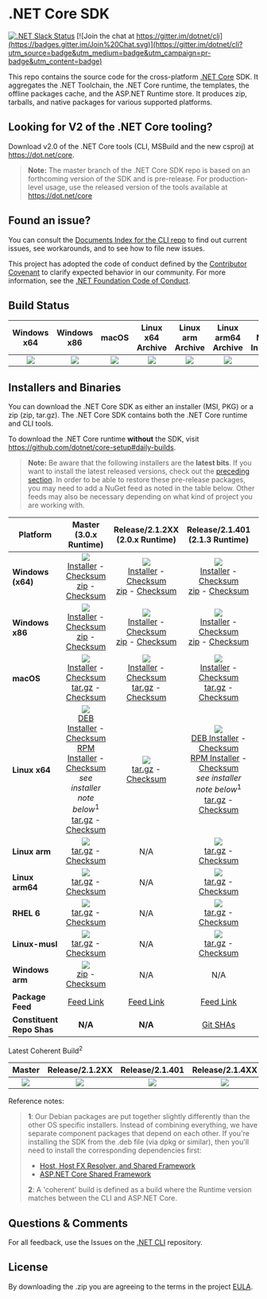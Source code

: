 # .NET Core SDK

[![.NET Slack Status](https://aspnetcoreslack.herokuapp.com/badge.svg?2)](http://tattoocoder.com/aspnet-slack-sign-up/) [![Join the chat at https://gitter.im/dotnet/cli](https://badges.gitter.im/Join%20Chat.svg)](https://gitter.im/dotnet/cli?utm_source=badge&utm_medium=badge&utm_campaign=pr-badge&utm_content=badge)

This repo contains the source code for the cross-platform [.NET Core](http://github.com/dotnet/core) SDK. It aggregates the .NET Toolchain, the .NET Core runtime, the templates, the offline packages cache, and the ASP.NET Runtime store. It produces zip, tarballs, and native packages for various supported platforms.

Looking for V2 of the .NET Core tooling?
----------------------------------------

Download v2.0 of the .NET Core tools (CLI, MSBuild and the new csproj) at https://dot.net/core.

> **Note:** The master branch of the .NET Core SDK repo is based on an forthcoming version of the SDK and is pre-release. For production-level usage, use the
> released version of the tools available at https://dot.net/core

Found an issue?
---------------
You can consult the [Documents Index for the CLI repo](https://github.com/dotnet/cli/blob/master/Documentation/README.md) to find out current issues, see workarounds, and to see how to file new issues.

This project has adopted the code of conduct defined by the [Contributor Covenant](http://contributor-covenant.org/) to clarify expected behavior in our community. For more information, see the [.NET Foundation Code of Conduct](http://www.dotnetfoundation.org/code-of-conduct).

Build Status
------------

|Windows x64|Windows x86|macOS|Linux x64 Archive|Linux arm Archive|Linux arm64 Archive|Linux Native Installers|RHEL 6 Archive|Linux-musl Archive|Windows Arm|
|:------:|:------:|:------:|:------:|:------:|:------:|:------:|:------:|:------:|:------:|
|[![][win-x64-build-badge]][win-x64-build]|[![][win-x86-build-badge]][win-x86-build]|[![][osx-build-badge]][osx-build]|[![][linux-build-badge]][linux-build]|[![][linux-arm-build-badge]][linux-arm-build]|[![][linux-arm64-build-badge]][linux-arm64-build]|[![][linuxnative-build-badge]][linuxnative-build]|[![][rhel6-build-badge]][rhel6-build]|[![][linux-musl-build-badge]][linux-musl-build]|[![][win-arm-build-badge]][win-arm-build]|

[win-x64-build-badge]: https://devdiv.visualstudio.com/_apis/public/build/definitions/0bdbc590-a062-4c3f-b0f6-9383f67865ee/9472/badge
[win-x64-build]: https://devdiv.visualstudio.com/DevDiv/_build?_a=completed&definitionId=9472

[win-x86-build-badge]: https://devdiv.visualstudio.com/_apis/public/build/definitions/0bdbc590-a062-4c3f-b0f6-9383f67865ee/9464/badge
[win-x86-build]: https://devdiv.visualstudio.com/DevDiv/_build?_a=completed&definitionId=9464

[osx-build-badge]: https://devdiv.visualstudio.com/_apis/public/build/definitions/0bdbc590-a062-4c3f-b0f6-9383f67865ee/9470/badge
[osx-build]: https://devdiv.visualstudio.com/DevDiv/_build?_a=completed&definitionId=9470

[linux-build-badge]: https://devdiv.visualstudio.com/_apis/public/build/definitions/0bdbc590-a062-4c3f-b0f6-9383f67865ee/9469/badge
[linux-build]: https://devdiv.visualstudio.com/DevDiv/_build?_a=completed&definitionId=9469

[linux-arm-build-badge]: https://devdiv.visualstudio.com/_apis/public/build/definitions/0bdbc590-a062-4c3f-b0f6-9383f67865ee/9467/badge
[linux-arm-build]: https://devdiv.visualstudio.com/DevDiv/_build?_a=completed&definitionId=9467

[linux-arm64-build-badge]: https://devdiv.visualstudio.com/_apis/public/build/definitions/0bdbc590-a062-4c3f-b0f6-9383f67865ee/9468/badge
[linux-arm64-build]: https://devdiv.visualstudio.com/DevDiv/_build?_a=completed&definitionId=9468

[linuxnative-build-badge]: https://devdiv.visualstudio.com/_apis/public/build/definitions/0bdbc590-a062-4c3f-b0f6-9383f67865ee/9465/badge
[linuxnative-build]: https://devdiv.visualstudio.com/DevDiv/_build?_a=completed&definitionId=9465

[rhel6-build-badge]: https://devdiv.visualstudio.com/_apis/public/build/definitions/0bdbc590-a062-4c3f-b0f6-9383f67865ee/9471/badge
[rhel6-build]: https://devdiv.visualstudio.com/DevDiv/_build?_a=completed&definitionId=9471

[linux-musl-build-badge]: https://devdiv.visualstudio.com/_apis/public/build/definitions/0bdbc590-a062-4c3f-b0f6-9383f67865ee/9466/badge
[linux-musl-build]: https://devdiv.visualstudio.com/DevDiv/_build?_a=completed&definitionId=9466

[win-arm-build-badge]: https://devdiv.visualstudio.com/_apis/public/build/definitions/0bdbc590-a062-4c3f-b0f6-9383f67865ee/10417/badge
[win-arm-build]: https://devdiv.visualstudio.com/DevDiv/_build?_a=completed&definitionId=10417

Installers and Binaries
-----------------------

You can download the .NET Core SDK as either an installer (MSI, PKG) or a zip (zip, tar.gz). The .NET Core SDK contains both the .NET Core runtime and CLI tools.

To download the .NET Core runtime **without** the SDK, visit https://github.com/dotnet/core-setup#daily-builds.

> **Note:** Be aware that the following installers are the **latest bits**. If you
> want to install the latest released versions, check out the [preceding section](#looking-for-v1-of-the-net-core-tooling).
> In order to be able to restore these pre-release packages, you may need to add a NuGet feed as noted in the table below. Other feeds may also be necessary depending on what kind of project you are working with.

|   Platform   |   Master<br>(3.0.x Runtime)   |   Release/2.1.2XX<br>(2.0.x Runtime)   |   Release/2.1.401<br>(2.1.3 Runtime)   |   Release/2.1.4XX<br>(2.1.2 Runtime)  |   Release/2.2.1XX<br>(2.2.x Runtime)   |
|---------|:----------:|:----------:|:----------:|:----------:|:----------:|
| **Windows (x64)** | [![][win-x64-badge-master]][win-x64-version-master]<br>[Installer][win-x64-installer-master] - [Checksum][win-x64-installer-checksum-master]<br>[zip][win-x64-zip-master] - [Checksum][win-x64-zip-checksum-master] | [![][win-x64-badge-2.1.2XX]][win-x64-version-2.1.2XX]<br>[Installer][win-x64-installer-2.1.2XX] - [Checksum][win-x64-installer-checksum-2.1.2XX]<br>[zip][win-x64-zip-2.1.2XX] - [Checksum][win-x64-zip-checksum-2.1.2XX] | [![][win-x64-badge-2.1.401]][win-x64-version-2.1.401]<br>[Installer][win-x64-installer-2.1.401] - [Checksum][win-x64-installer-checksum-2.1.401]<br>[zip][win-x64-zip-2.1.401] - [Checksum][win-x64-zip-checksum-2.1.401] | [![][win-x64-badge-2.1.4XX]][win-x64-version-2.1.4XX]<br>[Installer][win-x64-installer-2.1.4XX] - [Checksum][win-x64-installer-checksum-2.1.4XX]<br>[zip][win-x64-zip-2.1.4XX] - [Checksum][win-x64-zip-checksum-2.1.4XX] | [![][win-x64-badge-2.2.1XX]][win-x64-version-2.2.1XX]<br>[Installer][win-x64-installer-2.2.1XX] - [Checksum][win-x64-installer-checksum-2.2.1XX]<br>[zip][win-x64-zip-2.2.1XX] - [Checksum][win-x64-zip-checksum-2.2.1XX] |
| **Windows x86** | [![][win-x86-badge-master]][win-x86-version-master]<br>[Installer][win-x86-installer-master] - [Checksum][win-x86-installer-checksum-master]<br>[zip][win-x86-zip-master] - [Checksum][win-x86-zip-checksum-master] | [![][win-x86-badge-2.1.2XX]][win-x86-version-2.1.2XX]<br>[Installer][win-x86-installer-2.1.2XX] - [Checksum][win-x86-installer-checksum-2.1.2XX]<br>[zip][win-x86-zip-2.1.2XX] - [Checksum][win-x86-zip-checksum-2.1.2XX] | [![][win-x86-badge-2.1.401]][win-x86-version-2.1.401]<br>[Installer][win-x86-installer-2.1.401] - [Checksum][win-x86-installer-checksum-2.1.401]<br>[zip][win-x86-zip-2.1.401] - [Checksum][win-x86-zip-checksum-2.1.401] | [![][win-x86-badge-2.1.4XX]][win-x86-version-2.1.4XX]<br>[Installer][win-x86-installer-2.1.4XX] - [Checksum][win-x86-installer-checksum-2.1.4XX]<br>[zip][win-x86-zip-2.1.4XX] - [Checksum][win-x86-zip-checksum-2.1.4XX] | [![][win-x86-badge-2.2.1XX]][win-x86-version-2.2.1XX]<br>[Installer][win-x86-installer-2.2.1XX] - [Checksum][win-x86-installer-checksum-2.2.1XX]<br>[zip][win-x86-zip-2.2.1XX] - [Checksum][win-x86-zip-checksum-2.2.1XX] |
| **macOS** | [![][osx-badge-master]][osx-version-master]<br>[Installer][osx-installer-master] - [Checksum][osx-installer-checksum-master]<br>[tar.gz][osx-targz-master] - [Checksum][osx-targz-checksum-master] | [![][osx-badge-2.1.2XX]][osx-version-2.1.2XX]<br>[Installer][osx-installer-2.1.2XX] - [Checksum][osx-installer-checksum-2.1.2XX]<br>[tar.gz][osx-targz-2.1.2XX] - [Checksum][osx-targz-checksum-2.1.2XX] | [![][osx-badge-2.1.401]][osx-version-2.1.401]<br>[Installer][osx-installer-2.1.401] - [Checksum][osx-installer-checksum-2.1.401]<br>[tar.gz][osx-targz-2.1.401] - [Checksum][osx-targz-checksum-2.1.401] | [![][osx-badge-2.1.4XX]][osx-version-2.1.4XX]<br>[Installer][osx-installer-2.1.4XX] - [Checksum][osx-installer-checksum-2.1.4XX]<br>[tar.gz][osx-targz-2.1.4XX] - [Checksum][osx-targz-checksum-2.1.4XX] | [![][osx-badge-2.2.1XX]][osx-version-2.2.1XX]<br>[Installer][osx-installer-2.2.1XX] - [Checksum][osx-installer-checksum-2.2.1XX]<br>[tar.gz][osx-targz-2.2.1XX] - [Checksum][osx-targz-checksum-2.2.1XX] |
| **Linux x64** | [![][linux-badge-master]][linux-version-master]<br>[DEB Installer][linux-DEB-installer-master] - [Checksum][linux-DEB-installer-checksum-master]<br>[RPM Installer][linux-RPM-installer-master] - [Checksum][linux-RPM-installer-checksum-master]<br>_see installer note below_<sup>1</sup><br>[tar.gz][linux-targz-master] - [Checksum][linux-targz-checksum-master] |  [![][linux-badge-2.1.2XX]][linux-version-2.1.2XX]<br>[tar.gz][linux-targz-2.1.2XX] - [Checksum][linux-targz-checksum-2.1.2XX]  | [![][linux-badge-2.1.401]][linux-version-2.1.401]<br>[DEB Installer][linux-DEB-installer-2.1.401] - [Checksum][linux-DEB-installer-checksum-2.1.401]<br>[RPM Installer][linux-RPM-installer-2.1.401] - [Checksum][linux-RPM-installer-checksum-2.1.401]<br>_see installer note below_<sup>1</sup><br>[tar.gz][linux-targz-2.1.401] - [Checksum][linux-targz-checksum-2.1.401] | [![][linux-badge-2.1.4XX]][linux-version-2.1.4XX]<br>[DEB Installer][linux-DEB-installer-2.1.4XX] - [Checksum][linux-DEB-installer-checksum-2.1.4XX]<br>[RPM Installer][linux-RPM-installer-2.1.4XX] - [Checksum][linux-RPM-installer-checksum-2.1.4XX]<br>_see installer note below_<sup>1</sup><br>[tar.gz][linux-targz-2.1.4XX] - [Checksum][linux-targz-checksum-2.1.4XX] | [![][linux-badge-2.2.1xx]][linux-version-2.2.1xx]<br>[DEB Installer][linux-DEB-installer-2.2.1XX] - [Checksum][linux-DEB-installer-checksum-2.2.1XX]<br>[RPM Installer][linux-RPM-installer-2.2.1XX] - [Checksum][linux-RPM-installer-checksum-2.2.1XX]<br>_see installer note below_<sup>1</sup><br>[tar.gz][linux-targz-2.2.1XX] - [Checksum][linux-targz-checksum-2.2.1XX] |
| **Linux arm** | [![][linux-arm-badge-master]][linux-arm-version-master]<br>[tar.gz][linux-arm-targz-master] - [Checksum][linux-arm-targz-checksum-master] | N/A | [![][linux-arm-badge-2.1.401]][linux-arm-version-2.1.401]<br>[tar.gz][linux-arm-targz-2.1.401] - [Checksum][linux-arm-targz-checksum-2.1.401] | [![][linux-arm-badge-2.1.4XX]][linux-arm-version-2.1.4XX]<br>[tar.gz][linux-arm-targz-2.1.4XX] - [Checksum][linux-arm-targz-checksum-2.1.4XX] | [![][linux-arm-badge-2.2.1XX]][linux-arm-version-2.2.1XX]<br>[tar.gz][linux-arm-targz-2.2.1XX] - [Checksum][linux-arm-targz-checksum-2.2.1XX] |
| **Linux arm64** | [![][linux-arm64-badge-master]][linux-arm64-version-master]<br>[tar.gz][linux-arm64-targz-master] - [Checksum][linux-arm64-targz-checksum-master] | N/A | [![][linux-arm64-badge-2.1.401]][linux-arm64-version-2.1.401]<br>[tar.gz][linux-arm64-targz-2.1.401] - [Checksum][linux-arm64-targz-checksum-2.1.401] | [![][linux-arm64-badge-2.1.4XX]][linux-arm64-version-2.1.4XX]<br>[tar.gz][linux-arm64-targz-2.1.4XX] - [Checksum][linux-arm64-targz-checksum-2.1.4XX] | [![][linux-arm64-badge-2.2.1XX]][linux-arm64-version-2.2.1XX]<br>[tar.gz][linux-arm64-targz-2.2.1XX] - [Checksum][linux-arm64-targz-checksum-2.2.1XX] |
| **RHEL 6** | [![][rhel-6-badge-master]][rhel-6-version-master]<br>[tar.gz][rhel-6-targz-master] - [Checksum][rhel-6-targz-checksum-master] | N/A | [![][rhel-6-badge-2.1.401]][rhel-6-version-2.1.401]<br>[tar.gz][rhel-6-targz-2.1.401] - [Checksum][rhel-6-targz-checksum-2.1.401] | [![][rhel-6-badge-2.1.4XX]][rhel-6-version-2.1.4XX]<br>[tar.gz][rhel-6-targz-2.1.4XX] - [Checksum][rhel-6-targz-checksum-2.1.4XX] | [![][rhel-6-badge-2.2.1XX]][rhel-6-version-2.2.1XX]<br>[tar.gz][rhel-6-targz-2.2.1XX] - [Checksum][rhel-6-targz-checksum-2.2.1XX] |
| **Linux-musl** | [![][linux-musl-badge-master]][linux-musl-version-master]<br>[tar.gz][linux-musl-targz-master] - [Checksum][linux-musl-targz-checksum-master] | N/A | [![][linux-musl-badge-2.1.401]][linux-musl-version-2.1.401]<br>[tar.gz][linux-musl-targz-2.1.401] - [Checksum][linux-musl-targz-checksum-2.1.401] | [![][linux-musl-badge-2.1.4XX]][linux-musl-version-2.1.4XX]<br>[tar.gz][linux-musl-targz-2.1.4XX] - [Checksum][linux-musl-targz-checksum-2.1.4XX] | [![][linux-musl-badge-2.2.1XX]][linux-musl-version-2.2.1XX]<br>[tar.gz][linux-musl-targz-2.2.1XX] - [Checksum][linux-musl-targz-checksum-2.2.1XX] |
| **Windows arm** | [![][win-arm-badge-master]][win-arm-version-master]<br>[zip][win-arm-zip-master] - [Checksum][win-arm-zip-checksum-master] | N/A | N/A | N/A | [![][win-arm-badge-2.2.1XX]][win-arm-version-2.2.1XX]<br>[zip][win-arm-zip-2.2.1XX] - [Checksum][win-arm-zip-checksum-2.2.1XX] |
| **Package Feed** | [Feed Link][feed-location-master] | [Feed Link][feed-location-2.1.2XX] | [Feed Link][feed-location-2.1.401] | [Feed Link][feed-location-2.1.4XX] | [Feed Link][feed-location-2.2.1XX] |
| **Constituent Repo Shas** | **N/A** | **N/A** | [Git SHAs][sdk-shas-2.1.401] | **N/A** | [Git SHAs][sdk-shas-2.2.1XX] |

Latest Coherent Build<sup>2</sup>

|   Master   |   Release/2.1.2XX   |   Release/2.1.401   |   Release/2.1.4XX   |   Release/2.2.1XX   |
|:----------:|:----------:|:----------:|:----------:|:----------:|
| [![][coherent-version-badge-master]][coherent-version-master] | [![][coherent-version-badge-2.1.2XX]][coherent-version-2.1.2XX] | [![][coherent-version-badge-2.1.401]][coherent-version-2.1.401] | [![][coherent-version-badge-2.1.4XX]][coherent-version-2.1.4XX] | [![][coherent-version-badge-2.2.1XX]][coherent-version-2.2.1XX] |

Reference notes:
> **1**: Our Debian packages are put together slightly differently than the other OS specific installers. Instead of combining everything, we have separate component packages that depend on each other. If you're installing the SDK from the .deb file (via dpkg or similar), then you'll need to install the corresponding dependencies first:
> * [Host, Host FX Resolver, and Shared Framework](https://github.com/dotnet/core-setup#daily-builds)
> * [ASP.NET Core Shared Framework](https://github.com/aspnet/universe#aspnet-core-shared-framework)
>
> **2**: A 'coherent' build is defined as a build where the Runtime version matches between the CLI and ASP.NET Core.

[win-x64-badge-master]: https://dotnetcli.blob.core.windows.net/dotnet/Sdk/master/win_x64_Release_version_badge.svg
[win-x64-version-master]: https://dotnetcli.blob.core.windows.net/dotnet/Sdk/master/latest.version
[win-x64-installer-master]: https://dotnetcli.blob.core.windows.net/dotnet/Sdk/master/dotnet-sdk-latest-win-x64.exe
[win-x64-installer-checksum-master]: https://dotnetclichecksums.blob.core.windows.net/dotnet/Sdk/master/dotnet-sdk-latest-win-x64.exe.sha
[win-x64-zip-master]: https://dotnetcli.blob.core.windows.net/dotnet/Sdk/master/dotnet-sdk-latest-win-x64.zip
[win-x64-zip-checksum-master]: https://dotnetclichecksums.blob.core.windows.net/dotnet/Sdk/master/dotnet-sdk-latest-win-x64.zip.sha

[win-x64-badge-2.1.2XX]: https://dotnetcli.blob.core.windows.net/dotnet/Sdk/release/2.1.2xx/win_x64_Release_version_badge.svg
[win-x64-version-2.1.2XX]: https://dotnetcli.blob.core.windows.net/dotnet/Sdk/release/2.1.2xx/latest.version
[win-x64-installer-2.1.2XX]: https://dotnetcli.blob.core.windows.net/dotnet/Sdk/release/2.1.2xx/dotnet-sdk-latest-win-x64.exe
[win-x64-installer-checksum-2.1.2XX]: https://dotnetclichecksums.blob.core.windows.net/dotnet/Sdk/release/2.1.2xx/dotnet-sdk-latest-win-x64.exe.sha
[win-x64-zip-2.1.2XX]: https://dotnetcli.blob.core.windows.net/dotnet/Sdk/release/2.1.2xx/dotnet-sdk-latest-win-x64.zip
[win-x64-zip-checksum-2.1.2XX]: https://dotnetclichecksums.blob.core.windows.net/dotnet/Sdk/release/2.1.2xx/dotnet-sdk-latest-win-x64.zip.sha

[win-x64-badge-2.1.401]: https://dotnetcli.blob.core.windows.net/dotnet/Sdk/release/2.1.401/win_x64_Release_version_badge.svg
[win-x64-version-2.1.401]: https://dotnetcli.blob.core.windows.net/dotnet/Sdk/release/2.1.401/latest.version
[win-x64-installer-2.1.401]: https://dotnetcli.blob.core.windows.net/dotnet/Sdk/release/2.1.401/dotnet-sdk-latest-win-x64.exe
[win-x64-installer-checksum-2.1.401]: https://dotnetclichecksums.blob.core.windows.net/dotnet/Sdk/release/2.1.401/dotnet-sdk-latest-win-x64.exe.sha
[win-x64-zip-2.1.401]: https://dotnetcli.blob.core.windows.net/dotnet/Sdk/release/2.1.401/dotnet-sdk-latest-win-x64.zip
[win-x64-zip-checksum-2.1.401]: https://dotnetclichecksums.blob.core.windows.net/dotnet/Sdk/release/2.1.401/dotnet-sdk-latest-win-x64.zip.sha

[win-x64-badge-2.1.4XX]: https://dotnetcli.blob.core.windows.net/dotnet/Sdk/release/2.1.4xx/win_x64_Release_version_badge.svg
[win-x64-version-2.1.4XX]: https://dotnetcli.blob.core.windows.net/dotnet/Sdk/release/2.1.4xx/latest.version
[win-x64-installer-2.1.4XX]: https://dotnetcli.blob.core.windows.net/dotnet/Sdk/release/2.1.4xx/dotnet-sdk-latest-win-x64.exe
[win-x64-installer-checksum-2.1.4XX]: https://dotnetclichecksums.blob.core.windows.net/dotnet/Sdk/release/2.1.4xx/dotnet-sdk-latest-win-x64.exe.sha
[win-x64-zip-2.1.4XX]: https://dotnetcli.blob.core.windows.net/dotnet/Sdk/release/2.1.4xx/dotnet-sdk-latest-win-x64.zip
[win-x64-zip-checksum-2.1.4XX]: https://dotnetclichecksums.blob.core.windows.net/dotnet/Sdk/release/2.1.4xx/dotnet-sdk-latest-win-x64.zip.sha

[win-x64-badge-2.2.1XX]: https://dotnetcli.blob.core.windows.net/dotnet/Sdk/release/2.2.1xx/win_x64_Release_version_badge.svg
[win-x64-version-2.2.1XX]: https://dotnetcli.blob.core.windows.net/dotnet/Sdk/release/2.2.1xx/latest.version
[win-x64-installer-2.2.1XX]: https://dotnetcli.blob.core.windows.net/dotnet/Sdk/release/2.2.1xx/dotnet-sdk-latest-win-x64.exe
[win-x64-installer-checksum-2.2.1XX]: https://dotnetclichecksums.blob.core.windows.net/dotnet/Sdk/release/2.2.1xx/dotnet-sdk-latest-win-x64.exe.sha
[win-x64-zip-2.2.1XX]: https://dotnetcli.blob.core.windows.net/dotnet/Sdk/release/2.2.1xx/dotnet-sdk-latest-win-x64.zip
[win-x64-zip-checksum-2.2.1XX]: https://dotnetclichecksums.blob.core.windows.net/dotnet/Sdk/release/2.2.1xx/dotnet-sdk-latest-win-x64.zip.sha

[win-x86-badge-master]: https://dotnetcli.blob.core.windows.net/dotnet/Sdk/master/win_x86_Release_version_badge.svg
[win-x86-version-master]: https://dotnetcli.blob.core.windows.net/dotnet/Sdk/master/latest.version
[win-x86-installer-master]: https://dotnetcli.blob.core.windows.net/dotnet/Sdk/master/dotnet-sdk-latest-win-x86.exe
[win-x86-installer-checksum-master]: https://dotnetclichecksums.blob.core.windows.net/dotnet/Sdk/master/dotnet-sdk-latest-win-x86.exe.sha
[win-x86-zip-master]: https://dotnetcli.blob.core.windows.net/dotnet/Sdk/master/dotnet-sdk-latest-win-x86.zip
[win-x86-zip-checksum-master]: https://dotnetclichecksums.blob.core.windows.net/dotnet/Sdk/master/dotnet-sdk-latest-win-x86.zip.sha

[win-x86-badge-2.1.2XX]: https://dotnetcli.blob.core.windows.net/dotnet/Sdk/release/2.1.2xx/win_x86_Release_version_badge.svg
[win-x86-version-2.1.2XX]: https://dotnetcli.blob.core.windows.net/dotnet/Sdk/release/2.1.2xx/latest.version
[win-x86-installer-2.1.2XX]: https://dotnetcli.blob.core.windows.net/dotnet/Sdk/release/2.1.2xx/dotnet-sdk-latest-win-x86.exe
[win-x86-installer-checksum-2.1.2XX]: https://dotnetclichecksums.blob.core.windows.net/dotnet/Sdk/release/2.1.2xx/dotnet-sdk-latest-win-x86.exe.sha
[win-x86-zip-2.1.2XX]: https://dotnetcli.blob.core.windows.net/dotnet/Sdk/release/2.1.2xx/dotnet-sdk-latest-win-x86.zip
[win-x86-zip-checksum-2.1.2XX]: https://dotnetclichecksums.blob.core.windows.net/dotnet/Sdk/release/2.1.2xx/dotnet-sdk-latest-win-x86.zip.sha

[win-x86-badge-2.1.401]: https://dotnetcli.blob.core.windows.net/dotnet/Sdk/release/2.1.401/win_x86_Release_version_badge.svg
[win-x86-version-2.1.401]: https://dotnetcli.blob.core.windows.net/dotnet/Sdk/release/2.1.401/latest.version
[win-x86-installer-2.1.401]: https://dotnetcli.blob.core.windows.net/dotnet/Sdk/release/2.1.401/dotnet-sdk-latest-win-x86.exe
[win-x86-installer-checksum-2.1.401]: https://dotnetclichecksums.blob.core.windows.net/dotnet/Sdk/release/2.1.401/dotnet-sdk-latest-win-x86.exe.sha
[win-x86-zip-2.1.401]: https://dotnetcli.blob.core.windows.net/dotnet/Sdk/release/2.1.401/dotnet-sdk-latest-win-x86.zip
[win-x86-zip-checksum-2.1.401]: https://dotnetclichecksums.blob.core.windows.net/dotnet/Sdk/release/2.1.401/dotnet-sdk-latest-win-x86.zip.sha

[win-x86-badge-2.1.4XX]: https://dotnetcli.blob.core.windows.net/dotnet/Sdk/release/2.1.4xx/win_x86_Release_version_badge.svg
[win-x86-version-2.1.4XX]: https://dotnetcli.blob.core.windows.net/dotnet/Sdk/release/2.1.4xx/latest.version
[win-x86-installer-2.1.4XX]: https://dotnetcli.blob.core.windows.net/dotnet/Sdk/release/2.1.4xx/dotnet-sdk-latest-win-x86.exe
[win-x86-installer-checksum-2.1.4XX]: https://dotnetclichecksums.blob.core.windows.net/dotnet/Sdk/release/2.1.4xx/dotnet-sdk-latest-win-x86.exe.sha
[win-x86-zip-2.1.4XX]: https://dotnetcli.blob.core.windows.net/dotnet/Sdk/release/2.1.4xx/dotnet-sdk-latest-win-x86.zip
[win-x86-zip-checksum-2.1.4XX]: https://dotnetclichecksums.blob.core.windows.net/dotnet/Sdk/release/2.1.4xx/dotnet-sdk-latest-win-x86.zip.sha

[win-x86-badge-2.2.1XX]: https://dotnetcli.blob.core.windows.net/dotnet/Sdk/release/2.2.1xx/win_x86_Release_version_badge.svg
[win-x86-version-2.2.1XX]: https://dotnetcli.blob.core.windows.net/dotnet/Sdk/release/2.2.1xx/latest.version
[win-x86-installer-2.2.1XX]: https://dotnetcli.blob.core.windows.net/dotnet/Sdk/release/2.2.1xx/dotnet-sdk-latest-win-x86.exe
[win-x86-installer-checksum-2.2.1XX]: https://dotnetclichecksums.blob.core.windows.net/dotnet/Sdk/release/2.2.1xx/dotnet-sdk-latest-win-x86.exe.sha
[win-x86-zip-2.2.1XX]: https://dotnetcli.blob.core.windows.net/dotnet/Sdk/release/2.2.1xx/dotnet-sdk-latest-win-x86.zip
[win-x86-zip-checksum-2.2.1XX]: https://dotnetclichecksums.blob.core.windows.net/dotnet/Sdk/release/2.2.1xx/dotnet-sdk-latest-win-x86.zip.sha

[osx-badge-master]: https://dotnetcli.blob.core.windows.net/dotnet/Sdk/master/osx_x64_Release_version_badge.svg
[osx-version-master]: https://dotnetcli.blob.core.windows.net/dotnet/Sdk/master/latest.version
[osx-installer-master]: https://dotnetcli.blob.core.windows.net/dotnet/Sdk/master/dotnet-sdk-latest-osx-x64.pkg
[osx-installer-checksum-master]: https://dotnetclichecksums.blob.core.windows.net/dotnet/Sdk/master/dotnet-sdk-latest-osx-x64.pkg.sha
[osx-targz-master]: https://dotnetcli.blob.core.windows.net/dotnet/Sdk/master/dotnet-sdk-latest-osx-x64.tar.gz
[osx-targz-checksum-master]: https://dotnetclichecksums.blob.core.windows.net/dotnet/Sdk/master/dotnet-sdk-latest-osx-x64.tar.gz.sha

[osx-badge-2.1.2XX]: https://dotnetcli.blob.core.windows.net/dotnet/Sdk/release/2.1.2xx/osx_x64_Release_version_badge.svg
[osx-version-2.1.2XX]: https://dotnetcli.blob.core.windows.net/dotnet/Sdk/release/2.1.2xx/latest.version
[osx-installer-2.1.2XX]: https://dotnetcli.blob.core.windows.net/dotnet/Sdk/release/2.1.2xx/dotnet-sdk-latest-osx-x64.pkg
[osx-installer-checksum-2.1.2XX]: https://dotnetclichecksums.blob.core.windows.net/dotnet/Sdk/release/2.1.2xx/dotnet-sdk-latest-osx-x64.pkg.sha
[osx-targz-2.1.2XX]: https://dotnetcli.blob.core.windows.net/dotnet/Sdk/release/2.1.2xx/dotnet-sdk-latest-osx-x64.tar.gz
[osx-targz-checksum-2.1.2XX]: https://dotnetclichecksums.blob.core.windows.net/dotnet/Sdk/release/2.1.2xx/dotnet-sdk-latest-osx-x64.tar.gz.sha

[osx-badge-2.1.401]: https://dotnetcli.blob.core.windows.net/dotnet/Sdk/release/2.1.401/osx_x64_Release_version_badge.svg
[osx-version-2.1.401]: https://dotnetcli.blob.core.windows.net/dotnet/Sdk/release/2.1.401/latest.version
[osx-installer-2.1.401]: https://dotnetcli.blob.core.windows.net/dotnet/Sdk/release/2.1.401/dotnet-sdk-latest-osx-x64.pkg
[osx-installer-checksum-2.1.401]: https://dotnetclichecksums.blob.core.windows.net/dotnet/Sdk/release/2.1.401/dotnet-sdk-latest-osx-x64.pkg.sha
[osx-targz-2.1.401]: https://dotnetcli.blob.core.windows.net/dotnet/Sdk/release/2.1.401/dotnet-sdk-latest-osx-x64.tar.gz
[osx-targz-checksum-2.1.401]: https://dotnetclichecksums.blob.core.windows.net/dotnet/Sdk/release/2.1.401/dotnet-sdk-latest-osx-x64.tar.gz.sha

[osx-badge-2.1.4XX]: https://dotnetcli.blob.core.windows.net/dotnet/Sdk/release/2.1.4xx/osx_x64_Release_version_badge.svg
[osx-version-2.1.4XX]: https://dotnetcli.blob.core.windows.net/dotnet/Sdk/release/2.1.4xx/latest.version
[osx-installer-2.1.4XX]: https://dotnetcli.blob.core.windows.net/dotnet/Sdk/release/2.1.4xx/dotnet-sdk-latest-osx-x64.pkg
[osx-installer-checksum-2.1.4XX]: https://dotnetclichecksums.blob.core.windows.net/dotnet/Sdk/release/2.1.4xx/dotnet-sdk-latest-osx-x64.pkg.sha
[osx-targz-2.1.4XX]: https://dotnetcli.blob.core.windows.net/dotnet/Sdk/release/2.1.4xx/dotnet-sdk-latest-osx-x64.tar.gz
[osx-targz-checksum-2.1.4XX]: https://dotnetclichecksums.blob.core.windows.net/dotnet/Sdk/release/2.1.4xx/dotnet-sdk-latest-osx-x64.tar.gz.sha

[osx-badge-2.2.1XX]: https://dotnetcli.blob.core.windows.net/dotnet/Sdk/release/2.2.1xx/osx_x64_Release_version_badge.svg
[osx-version-2.2.1XX]: https://dotnetcli.blob.core.windows.net/dotnet/Sdk/release/2.2.1xx/latest.version
[osx-installer-2.2.1XX]: https://dotnetcli.blob.core.windows.net/dotnet/Sdk/release/2.2.1xx/dotnet-sdk-latest-osx-x64.pkg
[osx-installer-checksum-2.2.1XX]: https://dotnetclichecksums.blob.core.windows.net/dotnet/Sdk/release/2.2.1xx/dotnet-sdk-latest-osx-x64.pkg.sha
[osx-targz-2.2.1XX]: https://dotnetcli.blob.core.windows.net/dotnet/Sdk/release/2.2.1xx/dotnet-sdk-latest-osx-x64.tar.gz
[osx-targz-checksum-2.2.1XX]: https://dotnetclichecksums.blob.core.windows.net/dotnet/Sdk/release/2.2.1xx/dotnet-sdk-latest-osx-x64.tar.gz.sha

[linux-badge-master]: https://dotnetcli.blob.core.windows.net/dotnet/Sdk/master/linux_x64_Release_version_badge.svg
[linux-version-master]: https://dotnetcli.blob.core.windows.net/dotnet/Sdk/master/latest.version
[linux-DEB-installer-master]: https://dotnetcli.blob.core.windows.net/dotnet/Sdk/master/dotnet-sdk-latest-x64.deb
[linux-DEB-installer-checksum-master]: https://dotnetclichecksums.blob.core.windows.net/dotnet/Sdk/master/dotnet-sdk-latest-x64.deb.sha
[linux-RPM-installer-master]: https://dotnetcli.blob.core.windows.net/dotnet/Sdk/master/dotnet-sdk-latest-x64.rpm
[linux-RPM-installer-checksum-master]: https://dotnetclichecksums.blob.core.windows.net/dotnet/Sdk/master/dotnet-sdk-latest-x64.rpm.sha
[linux-targz-master]: https://dotnetcli.blob.core.windows.net/dotnet/Sdk/master/dotnet-sdk-latest-linux-x64.tar.gz
[linux-targz-checksum-master]: https://dotnetclichecksums.blob.core.windows.net/dotnet/Sdk/master/dotnet-sdk-latest-linux-x64.tar.gz.sha

[linux-badge-2.1.2XX]: https://dotnetcli.blob.core.windows.net/dotnet/Sdk/release/2.1.2xx/linux_x64_Release_version_badge.svg
[linux-version-2.1.2XX]: https://dotnetcli.blob.core.windows.net/dotnet/Sdk/release/2.1.2xx/latest.version
[linux-targz-2.1.2XX]: https://dotnetcli.blob.core.windows.net/dotnet/Sdk/release/2.1.2xx/dotnet-sdk-latest-linux-x64.tar.gz
[linux-targz-checksum-2.1.2XX]: https://dotnetclichecksums.blob.core.windows.net/dotnet/Sdk/release/2.1.2xx/dotnet-sdk-latest-linux-x64.tar.gz.sha

[linux-badge-2.1.401]: https://dotnetcli.blob.core.windows.net/dotnet/Sdk/release/2.1.401/linux_x64_Release_version_badge.svg
[linux-version-2.1.401]: https://dotnetcli.blob.core.windows.net/dotnet/Sdk/release/2.1.401/latest.version
[linux-DEB-installer-2.1.401]: https://dotnetcli.blob.core.windows.net/dotnet/Sdk/release/2.1.401/dotnet-sdk-latest-x64.deb
[linux-DEB-installer-checksum-2.1.401]: https://dotnetclichecksums.blob.core.windows.net/dotnet/Sdk/release/2.1.401/dotnet-sdk-latest-x64.deb.sha
[linux-RPM-installer-2.1.401]: https://dotnetcli.blob.core.windows.net/dotnet/Sdk/release/2.1.401/dotnet-sdk-latest-x64.rpm
[linux-RPM-installer-checksum-2.1.401]: https://dotnetclichecksums.blob.core.windows.net/dotnet/Sdk/release/2.1.401/dotnet-sdk-latest-x64.rpm.sha
[linux-targz-2.1.401]: https://dotnetcli.blob.core.windows.net/dotnet/Sdk/release/2.1.401/dotnet-sdk-latest-linux-x64.tar.gz
[linux-targz-checksum-2.1.401]: https://dotnetclichecksums.blob.core.windows.net/dotnet/Sdk/release/2.1.401/dotnet-sdk-latest-linux-x64.tar.gz.sha

[linux-badge-2.1.4XX]: https://dotnetcli.blob.core.windows.net/dotnet/Sdk/release/2.1.4xx/linux_x64_Release_version_badge.svg
[linux-version-2.1.4XX]: https://dotnetcli.blob.core.windows.net/dotnet/Sdk/release/2.1.4xx/latest.version
[linux-DEB-installer-2.1.4XX]: https://dotnetcli.blob.core.windows.net/dotnet/Sdk/release/2.1.4xx/dotnet-sdk-latest-x64.deb
[linux-DEB-installer-checksum-2.1.4XX]: https://dotnetclichecksums.blob.core.windows.net/dotnet/Sdk/release/2.1.4xx/dotnet-sdk-latest-x64.deb.sha
[linux-RPM-installer-2.1.4XX]: https://dotnetcli.blob.core.windows.net/dotnet/Sdk/release/2.1.4xx/dotnet-sdk-latest-x64.rpm
[linux-RPM-installer-checksum-2.1.4XX]: https://dotnetclichecksums.blob.core.windows.net/dotnet/Sdk/release/2.1.4xx/dotnet-sdk-latest-x64.rpm.sha
[linux-targz-2.1.4XX]: https://dotnetcli.blob.core.windows.net/dotnet/Sdk/release/2.1.4xx/dotnet-sdk-latest-linux-x64.tar.gz
[linux-targz-checksum-2.1.4XX]: https://dotnetclichecksums.blob.core.windows.net/dotnet/Sdk/release/2.1.4xx/dotnet-sdk-latest-linux-x64.tar.gz.sha

[linux-badge-2.2.1xx]: https://dotnetcli.blob.core.windows.net/dotnet/Sdk/release/2.2.1xx/linux_x64_Release_version_badge.svg
[linux-version-2.2.1xx]: https://dotnetcli.blob.core.windows.net/dotnet/Sdk/release/2.2.1xx/latest.version
[linux-DEB-installer-2.2.1XX]: https://dotnetcli.blob.core.windows.net/dotnet/Sdk/release/2.2.1xx/dotnet-sdk-latest-x64.deb
[linux-DEB-installer-checksum-2.2.1XX]: https://dotnetclichecksums.blob.core.windows.net/dotnet/Sdk/release/2.2.1xx/dotnet-sdk-latest-x64.deb.sha
[linux-RPM-installer-2.2.1XX]: https://dotnetcli.blob.core.windows.net/dotnet/Sdk/release/2.2.1xx/dotnet-sdk-latest-x64.rpm
[linux-RPM-installer-checksum-2.2.1XX]: https://dotnetclichecksums.blob.core.windows.net/dotnet/Sdk/release/2.2.1xx/dotnet-sdk-latest-x64.rpm.sha
[linux-targz-2.2.1XX]: https://dotnetcli.blob.core.windows.net/dotnet/Sdk/release/2.2.1xx/dotnet-sdk-latest-linux-x64.tar.gz
[linux-targz-checksum-2.2.1XX]: https://dotnetclichecksums.blob.core.windows.net/dotnet/Sdk/release/2.2.1xx/dotnet-sdk-latest-linux-x64.tar.gz.sha

[linux-arm-badge-master]: https://dotnetcli.blob.core.windows.net/dotnet/Sdk/master/linux_arm_Release_version_badge.svg
[linux-arm-version-master]: https://dotnetcli.blob.core.windows.net/dotnet/Sdk/master/latest.version
[linux-arm-targz-master]: https://dotnetcli.blob.core.windows.net/dotnet/Sdk/master/dotnet-sdk-latest-linux-arm.tar.gz
[linux-arm-targz-checksum-master]: https://dotnetclichecksums.blob.core.windows.net/dotnet/Sdk/master/dotnet-sdk-latest-linux-arm.tar.gz.sha

[linux-arm-badge-2.1.2XX]: https://dotnetcli.blob.core.windows.net/dotnet/Sdk/release/2.1.2xx/linux_arm_Release_version_badge.svg
[linux-arm-version-2.1.2XX]: https://dotnetcli.blob.core.windows.net/dotnet/Sdk/release/2.1.2xx/latest.version
[linux-arm-targz-2.1.2XX]: https://dotnetcli.blob.core.windows.net/dotnet/Sdk/release/2.1.2xx/dotnet-sdk-latest-linux-arm.tar.gz
[linux-arm-targz-checksum-2.1.2XX]: https://dotnetclichecksums.blob.core.windows.net/dotnet/Sdk/release/2.1.2xx/dotnet-sdk-latest-linux-arm.tar.gz.sha

[linux-arm-badge-2.1.401]: https://dotnetcli.blob.core.windows.net/dotnet/Sdk/release/2.1.401/linux_arm_Release_version_badge.svg
[linux-arm-version-2.1.401]: https://dotnetcli.blob.core.windows.net/dotnet/Sdk/release/2.1.401/latest.version
[linux-arm-targz-2.1.401]: https://dotnetcli.blob.core.windows.net/dotnet/Sdk/release/2.1.401/dotnet-sdk-latest-linux-arm.tar.gz
[linux-arm-targz-checksum-2.1.401]: https://dotnetclichecksums.blob.core.windows.net/dotnet/Sdk/release/2.1.401/dotnet-sdk-latest-linux-arm.tar.gz.sha

[linux-arm-badge-2.1.4XX]: https://dotnetcli.blob.core.windows.net/dotnet/Sdk/release/2.1.4xx/linux_arm_Release_version_badge.svg
[linux-arm-version-2.1.4XX]: https://dotnetcli.blob.core.windows.net/dotnet/Sdk/release/2.1.4xx/latest.version
[linux-arm-targz-2.1.4XX]: https://dotnetcli.blob.core.windows.net/dotnet/Sdk/release/2.1.4xx/dotnet-sdk-latest-linux-arm.tar.gz
[linux-arm-targz-checksum-2.1.4XX]: https://dotnetclichecksums.blob.core.windows.net/dotnet/Sdk/release/2.1.4xx/dotnet-sdk-latest-linux-arm.tar.gz.sha

[linux-arm-badge-2.2.1XX]: https://dotnetcli.blob.core.windows.net/dotnet/Sdk/release/2.2.1xx/linux_arm_Release_version_badge.svg
[linux-arm-version-2.2.1XX]: https://dotnetcli.blob.core.windows.net/dotnet/Sdk/release/2.2.1xx/latest.version
[linux-arm-targz-2.2.1XX]: https://dotnetcli.blob.core.windows.net/dotnet/Sdk/release/2.2.1xx/dotnet-sdk-latest-linux-arm.tar.gz
[linux-arm-targz-checksum-2.2.1XX]: https://dotnetclichecksums.blob.core.windows.net/dotnet/Sdk/release/2.2.1xx/dotnet-sdk-latest-linux-arm.tar.gz.sha

[linux-arm64-badge-master]: https://dotnetcli.blob.core.windows.net/dotnet/Sdk/master/linux_arm64_Release_version_badge.svg
[linux-arm64-version-master]: https://dotnetcli.blob.core.windows.net/dotnet/Sdk/master/latest.version
[linux-arm64-targz-master]: https://dotnetcli.blob.core.windows.net/dotnet/Sdk/master/dotnet-sdk-latest-linux-arm64.tar.gz
[linux-arm64-targz-checksum-master]: https://dotnetclichecksums.blob.core.windows.net/dotnet/Sdk/master/dotnet-sdk-latest-linux-arm64.tar.gz.sha

[linux-arm64-badge-2.1.2XX]: https://dotnetcli.blob.core.windows.net/dotnet/Sdk/release/2.1.2xx/linux_arm64_Release_version_badge.svg
[linux-arm64-version-2.1.2XX]: https://dotnetcli.blob.core.windows.net/dotnet/Sdk/release/2.1.2xx/latest.version
[linux-arm64-targz-2.1.2XX]: https://dotnetcli.blob.core.windows.net/dotnet/Sdk/release/2.1.2xx/dotnet-sdk-latest-linux-arm64.tar.gz
[linux-arm64-targz-checksum-2.1.2XX]: https://dotnetclichecksums.blob.core.windows.net/dotnet/Sdk/release/2.1.2xx/dotnet-sdk-latest-linux-arm64.tar.gz.sha

[linux-arm64-badge-2.1.401]: https://dotnetcli.blob.core.windows.net/dotnet/Sdk/release/2.1.401/linux_arm64_Release_version_badge.svg
[linux-arm64-version-2.1.401]: https://dotnetcli.blob.core.windows.net/dotnet/Sdk/release/2.1.401/latest.version
[linux-arm64-targz-2.1.401]: https://dotnetcli.blob.core.windows.net/dotnet/Sdk/release/2.1.401/dotnet-sdk-latest-linux-arm64.tar.gz
[linux-arm64-targz-checksum-2.1.401]: https://dotnetclichecksums.blob.core.windows.net/dotnet/Sdk/release/2.1.401/dotnet-sdk-latest-linux-arm64.tar.gz.sha

[linux-arm64-badge-2.1.4XX]: https://dotnetcli.blob.core.windows.net/dotnet/Sdk/release/2.1.4xx/linux_arm64_Release_version_badge.svg
[linux-arm64-version-2.1.4XX]: https://dotnetcli.blob.core.windows.net/dotnet/Sdk/release/2.1.4xx/latest.version
[linux-arm64-targz-2.1.4XX]: https://dotnetcli.blob.core.windows.net/dotnet/Sdk/release/2.1.4xx/dotnet-sdk-latest-linux-arm64.tar.gz
[linux-arm64-targz-checksum-2.1.4XX]: https://dotnetclichecksums.blob.core.windows.net/dotnet/Sdk/release/2.1.4xx/dotnet-sdk-latest-linux-arm64.tar.gz.sha

[linux-arm64-badge-2.2.1XX]: https://dotnetcli.blob.core.windows.net/dotnet/Sdk/release/2.2.1xx/linux_arm64_Release_version_badge.svg
[linux-arm64-version-2.2.1XX]: https://dotnetcli.blob.core.windows.net/dotnet/Sdk/release/2.2.1xx/latest.version
[linux-arm64-targz-2.2.1XX]: https://dotnetcli.blob.core.windows.net/dotnet/Sdk/release/2.2.1xx/dotnet-sdk-latest-linux-arm64.tar.gz
[linux-arm64-targz-checksum-2.2.1XX]: https://dotnetclichecksums.blob.core.windows.net/dotnet/Sdk/release/2.2.1xx/dotnet-sdk-latest-linux-arm64.tar.gz.sha

[rhel-6-badge-master]: https://dotnetcli.blob.core.windows.net/dotnet/Sdk/master/rhel.6_x64_Release_version_badge.svg
[rhel-6-version-master]: https://dotnetcli.blob.core.windows.net/dotnet/Sdk/master/latest.version
[rhel-6-targz-master]: https://dotnetcli.blob.core.windows.net/dotnet/Sdk/master/dotnet-sdk-latest-rhel.6-x64.tar.gz
[rhel-6-targz-checksum-master]: https://dotnetclichecksums.blob.core.windows.net/dotnet/Sdk/master/dotnet-sdk-latest-rhel.6-x64.tar.gz.sha

[rhel-6-badge-2.1.2XX]: https://dotnetcli.blob.core.windows.net/dotnet/Sdk/release/2.1.2xx/rhel.6_x64_Release_version_badge.svg
[rhel-6-version-2.1.2XX]: https://dotnetcli.blob.core.windows.net/dotnet/Sdk/release/2.1.2xx/latest.version
[rhel-6-targz-2.1.2XX]: https://dotnetcli.blob.core.windows.net/dotnet/Sdk/release/2.1.2xx/dotnet-sdk-latest-rhel.6-x64.tar.gz
[rhel-6-targz-checksum-2.1.2XX]: https://dotnetclichecksums.blob.core.windows.net/dotnet/Sdk/release/2.1.2xx/dotnet-sdk-latest-rhel.6-x64.tar.gz.sha

[rhel-6-badge-2.1.401]: https://dotnetcli.blob.core.windows.net/dotnet/Sdk/release/2.1.401/rhel.6_x64_Release_version_badge.svg
[rhel-6-version-2.1.401]: https://dotnetcli.blob.core.windows.net/dotnet/Sdk/release/2.1.401/latest.version
[rhel-6-targz-2.1.401]: https://dotnetcli.blob.core.windows.net/dotnet/Sdk/release/2.1.401/dotnet-sdk-latest-rhel.6-x64.tar.gz
[rhel-6-targz-checksum-2.1.401]: https://dotnetclichecksums.blob.core.windows.net/dotnet/Sdk/release/2.1.401/dotnet-sdk-latest-rhel.6-x64.tar.gz.sha

[rhel-6-badge-2.1.4XX]: https://dotnetcli.blob.core.windows.net/dotnet/Sdk/release/2.1.4xx/rhel.6_x64_Release_version_badge.svg
[rhel-6-version-2.1.4XX]: https://dotnetcli.blob.core.windows.net/dotnet/Sdk/release/2.1.4xx/latest.version
[rhel-6-targz-2.1.4XX]: https://dotnetcli.blob.core.windows.net/dotnet/Sdk/release/2.1.4xx/dotnet-sdk-latest-rhel.6-x64.tar.gz
[rhel-6-targz-checksum-2.1.4XX]: https://dotnetclichecksums.blob.core.windows.net/dotnet/Sdk/release/2.1.4xx/dotnet-sdk-latest-rhel.6-x64.tar.gz.sha

[rhel-6-badge-2.2.1XX]: https://dotnetcli.blob.core.windows.net/dotnet/Sdk/release/2.2.1xx/rhel.6_x64_Release_version_badge.svg
[rhel-6-version-2.2.1XX]: https://dotnetcli.blob.core.windows.net/dotnet/Sdk/release/2.2.1xx/latest.version
[rhel-6-targz-2.2.1XX]: https://dotnetcli.blob.core.windows.net/dotnet/Sdk/release/2.2.1xx/dotnet-sdk-latest-rhel.6-x64.tar.gz
[rhel-6-targz-checksum-2.2.1XX]: https://dotnetclichecksums.blob.core.windows.net/dotnet/Sdk/release/2.2.1xx/dotnet-sdk-latest-rhel.6-x64.tar.gz.sha

[linux-musl-badge-master]: https://dotnetcli.blob.core.windows.net/dotnet/Sdk/master/linux_musl_x64_Release_version_badge.svg
[linux-musl-version-master]: https://dotnetcli.blob.core.windows.net/dotnet/Sdk/master/latest.version
[linux-musl-targz-master]: https://dotnetcli.blob.core.windows.net/dotnet/Sdk/master/dotnet-sdk-latest-linux-musl-x64.tar.gz
[linux-musl-targz-checksum-master]: https://dotnetclichecksums.blob.core.windows.net/dotnet/Sdk/master/dotnet-sdk-latest-linux-musl-x64.tar.gz.sha

[linux-musl-badge-2.1.2XX]: https://dotnetcli.blob.core.windows.net/dotnet/Sdk/release/2.1.2xx/linux_musl_Release_x64_version_badge.svg
[linux-musl-version-2.1.2XX]: https://dotnetcli.blob.core.windows.net/dotnet/Sdk/release/2.1.2xx/latest.version
[linux-musl-targz-2.1.2XX]: https://dotnetcli.blob.core.windows.net/dotnet/Sdk/release/2.1.2xx/dotnet-sdk-latest-linux-musl-x64.tar.gz
[linux-musl-targz-checksum-2.1.2XX]: https://dotnetclichecksums.blob.core.windows.net/dotnet/Sdk/release/2.1.2xx/dotnet-sdk-latest-linux-musl-x64.tar.gz.sha

[linux-musl-badge-2.1.401]: https://dotnetcli.blob.core.windows.net/dotnet/Sdk/release/2.1.401/linux_musl_x64_Release_version_badge.svg
[linux-musl-version-2.1.401]: https://dotnetcli.blob.core.windows.net/dotnet/Sdk/release/2.1.401/latest.version
[linux-musl-targz-2.1.401]: https://dotnetcli.blob.core.windows.net/dotnet/Sdk/release/2.1.401/dotnet-sdk-latest-linux-musl-x64.tar.gz
[linux-musl-targz-checksum-2.1.401]: https://dotnetclichecksums.blob.core.windows.net/dotnet/Sdk/release/2.1.401/dotnet-sdk-latest-linux-musl-x64.tar.gz.sha

[linux-musl-badge-2.1.4XX]: https://dotnetcli.blob.core.windows.net/dotnet/Sdk/release/2.1.4xx/linux_musl_x64_Release_version_badge.svg
[linux-musl-version-2.1.4XX]: https://dotnetcli.blob.core.windows.net/dotnet/Sdk/release/2.1.4xx/latest.version
[linux-musl-targz-2.1.4XX]: https://dotnetcli.blob.core.windows.net/dotnet/Sdk/release/2.1.4xx/dotnet-sdk-latest-linux-musl-x64.tar.gz
[linux-musl-targz-checksum-2.1.4XX]: https://dotnetclichecksums.blob.core.windows.net/dotnet/Sdk/release/2.1.4xx/dotnet-sdk-latest-linux-musl-x64.tar.gz.sha

[linux-musl-badge-2.2.1XX]: https://dotnetcli.blob.core.windows.net/dotnet/Sdk/release/2.2.1xx/linux_musl_x64_Release_version_badge.svg
[linux-musl-version-2.2.1XX]: https://dotnetcli.blob.core.windows.net/dotnet/Sdk/release/2.2.1xx/latest.version
[linux-musl-targz-2.2.1XX]: https://dotnetcli.blob.core.windows.net/dotnet/Sdk/release/2.2.1xx/dotnet-sdk-latest-linux-musl-x64.tar.gz
[linux-musl-targz-checksum-2.2.1XX]: https://dotnetclichecksums.blob.core.windows.net/dotnet/Sdk/release/2.2.1xx/dotnet-sdk-latest-linux-musl-x64.tar.gz.sha

[win-arm-badge-master]: https://dotnetcli.blob.core.windows.net/dotnet/Sdk/master/win_arm_x64_Release_version_badge.svg
[win-arm-version-master]: https://dotnetcli.blob.core.windows.net/dotnet/Sdk/master/latest.version
[win-arm-zip-master]: https://dotnetcli.blob.core.windows.net/dotnet/Sdk/master/dotnet-sdk-latest-win-arm.zip
[win-arm-zip-checksum-master]: https://dotnetclichecksums.blob.core.windows.net/dotnet/Sdk/master/dotnet-sdk-latest-win-arm.zip.sha

[win-arm-badge-2.2.1XX]: https://dotnetcli.blob.core.windows.net/dotnet/Sdk/release/2.2.1xx/win_arm_x64_Release_version_badge.svg
[win-arm-version-2.2.1XX]: https://dotnetcli.blob.core.windows.net/dotnet/Sdk/release/2.2.1xx/latest.version
[win-arm-zip-2.2.1XX]: https://dotnetcli.blob.core.windows.net/dotnet/Sdk/release/2.2.1xx/dotnet-sdk-latest-win-arm.zip
[win-arm-zip-checksum-2.2.1XX]: https://dotnetclichecksums.blob.core.windows.net/dotnet/Sdk/release/2.2.1xx/dotnet-sdk-latest-win-arm.zip.sha

[sdk-shas-2.1.401]: https://github.com/dotnet/versions/tree/master/build-info/dotnet/product/cli/release/2.1#built-repositories

[sdk-shas-2.2.1XX]: https://github.com/dotnet/versions/tree/master/build-info/dotnet/product/cli/release/2.2#built-repositories

[feed-location-master]: https://dotnet.myget.org/F/dotnet-core/api/v3/index.json

[feed-location-2.1.2XX]: https://dotnet.myget.org/F/dotnet-core/api/v3/index.json

[feed-location-2.1.401]: https://dotnet.myget.org/F/dotnet-core/api/v3/index.json

[feed-location-2.1.4XX]: https://dotnet.myget.org/F/dotnet-core/api/v3/index.json

[feed-location-2.2.1XX]: https://dotnet.myget.org/F/dotnet-core/api/v3/index.json

[sdk-shas-2.2.1XX]: https://github.com/dotnet/versions/tree/master/build-info/dotnet/product/cli/release/2.2#built-repositories

[sdk-shas-2.2.1XX]: https://github.com/dotnet/versions/tree/master/build-info/dotnet/product/cli/release/2.2#built-repositories

[coherent-version-badge-master]: https://dotnetcli.blob.core.windows.net/dotnet/Sdk/master/win_x64_Release_coherent_badge.svg
[coherent-version-master]: https://dotnetcli.blob.core.windows.net/dotnet/Sdk/master/latest.coherent.version
[coherent-version-badge-2.1.2XX]: https://dotnetcli.blob.core.windows.net/dotnet/Sdk/release/2.1.2xx/win_x64_Release_coherent_badge.svg
[coherent-version-2.1.2XX]: https://dotnetcli.blob.core.windows.net/dotnet/Sdk/release/2.1.2xx/latest.coherent.version
[coherent-version-badge-2.1.401]: https://dotnetcli.blob.core.windows.net/dotnet/Sdk/release/2.1.401/win_x64_Release_coherent_badge.svg
[coherent-version-2.1.401]: https://dotnetcli.blob.core.windows.net/dotnet/Sdk/release/2.1.401/latest.coherent.version
[coherent-version-badge-2.1.4XX]: https://dotnetcli.blob.core.windows.net/dotnet/Sdk/release/2.1.4xx/win_x64_Release_coherent_badge.svg
[coherent-version-2.1.4XX]: https://dotnetcli.blob.core.windows.net/dotnet/Sdk/release/2.1.4xx/latest.coherent.version
[coherent-version-badge-2.2.1XX]: https://dotnetcli.blob.core.windows.net/dotnet/Sdk/release/2.2.1xx/win_x64_Release_coherent_badge.svg
[coherent-version-2.2.1XX]: https://dotnetcli.blob.core.windows.net/dotnet/Sdk/release/2.2.1xx/latest.coherent.version

Questions & Comments
--------------------

For all feedback, use the Issues on the [.NET CLI](https://github.com/dotnet/cli) repository.

License
-------

By downloading the .zip you are agreeing to the terms in the project [EULA](https://aka.ms/dotnet-core-eula).


